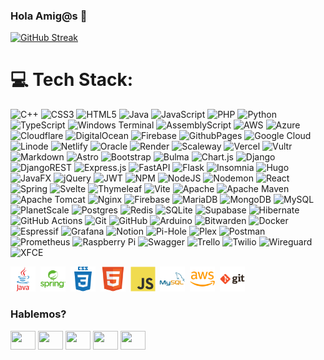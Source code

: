 ### Hola Amig@s 👋

[![GitHub Streak](https://github-readme-streak-stats.herokuapp.com?user=arielhernandezcl&theme=dark)](https://git.io/streak-stats)

# 💻 Tech Stack:
![C++](https://img.shields.io/badge/c++-%2300599C.svg?style=plastic&logo=c%2B%2B&logoColor=white) ![CSS3](https://img.shields.io/badge/css3-%231572B6.svg?style=plastic&logo=css3&logoColor=white) ![HTML5](https://img.shields.io/badge/html5-%23E34F26.svg?style=plastic&logo=html5&logoColor=white) ![Java](https://img.shields.io/badge/java-%23ED8B00.svg?style=plastic&logo=openjdk&logoColor=white) ![JavaScript](https://img.shields.io/badge/javascript-%23323330.svg?style=plastic&logo=javascript&logoColor=%23F7DF1E) ![PHP](https://img.shields.io/badge/php-%23777BB4.svg?style=plastic&logo=php&logoColor=white) ![Python](https://img.shields.io/badge/python-3670A0?style=plastic&logo=python&logoColor=ffdd54) ![TypeScript](https://img.shields.io/badge/typescript-%23007ACC.svg?style=plastic&logo=typescript&logoColor=white) ![Windows Terminal](https://img.shields.io/badge/Windows%20Terminal-%234D4D4D.svg?style=plastic&logo=windows-terminal&logoColor=white) ![AssemblyScript](https://img.shields.io/badge/assembly%20script-%23000000.svg?style=plastic&logo=assemblyscript&logoColor=white) ![AWS](https://img.shields.io/badge/AWS-%23FF9900.svg?style=plastic&logo=amazon-aws&logoColor=white) ![Azure](https://img.shields.io/badge/azure-%230072C6.svg?style=plastic&logo=microsoftazure&logoColor=white) ![Cloudflare](https://img.shields.io/badge/Cloudflare-F38020?style=plastic&logo=Cloudflare&logoColor=white) ![DigitalOcean](https://img.shields.io/badge/DigitalOcean-%230167ff.svg?style=plastic&logo=digitalOcean&logoColor=white) ![Firebase](https://img.shields.io/badge/firebase-%23039BE5.svg?style=plastic&logo=firebase) ![GithubPages](https://img.shields.io/badge/github%20pages-121013?style=plastic&logo=github&logoColor=white) ![Google Cloud](https://img.shields.io/badge/GoogleCloud-%234285F4.svg?style=plastic&logo=google-cloud&logoColor=white) ![Linode](https://img.shields.io/badge/linode-00A95C?style=plastic&logo=linode&logoColor=white) ![Netlify](https://img.shields.io/badge/netlify-%23000000.svg?style=plastic&logo=netlify&logoColor=#00C7B7) ![Oracle](https://img.shields.io/badge/Oracle-F80000?style=plastic&logo=oracle&logoColor=white) ![Render](https://img.shields.io/badge/Render-%46E3B7.svg?style=plastic&logo=render&logoColor=white) ![Scaleway](https://img.shields.io/badge/SCALEWAY-%234f0599.svg?style=plastic&logo=scaleway&logoColor=white) ![Vercel](https://img.shields.io/badge/vercel-%23000000.svg?style=plastic&logo=vercel&logoColor=white) ![Vultr](https://img.shields.io/badge/Vultr-007BFC.svg?style=plastic&logo=vultr) ![Markdown](https://img.shields.io/badge/markdown-%23000000.svg?style=plastic&logo=markdown&logoColor=white) ![Astro](https://img.shields.io/badge/astro-%232C2052.svg?style=plastic&logo=astro&logoColor=white) ![Bootstrap](https://img.shields.io/badge/bootstrap-%238511FA.svg?style=plastic&logo=bootstrap&logoColor=white) ![Bulma](https://img.shields.io/badge/bulma-00D0B1?style=plastic&logo=bulma&logoColor=white) ![Chart.js](https://img.shields.io/badge/chart.js-F5788D.svg?style=plastic&logo=chart.js&logoColor=white) ![Django](https://img.shields.io/badge/django-%23092E20.svg?style=plastic&logo=django&logoColor=white) ![DjangoREST](https://img.shields.io/badge/DJANGO-REST-ff1709?style=plastic&logo=django&logoColor=white&color=ff1709&labelColor=gray) ![Express.js](https://img.shields.io/badge/express.js-%23404d59.svg?style=plastic&logo=express&logoColor=%2361DAFB) ![FastAPI](https://img.shields.io/badge/FastAPI-005571?style=plastic&logo=fastapi) ![Flask](https://img.shields.io/badge/flask-%23000.svg?style=plastic&logo=flask&logoColor=white) ![Insomnia](https://img.shields.io/badge/Insomnia-black?style=plastic&logo=insomnia&logoColor=5849BE) ![Hugo](https://img.shields.io/badge/Hugo-black.svg?style=plastic&logo=Hugo) ![JavaFX](https://img.shields.io/badge/javafx-%23FF0000.svg?style=plastic&logo=javafx&logoColor=white) ![jQuery](https://img.shields.io/badge/jquery-%230769AD.svg?style=plastic&logo=jquery&logoColor=white) ![JWT](https://img.shields.io/badge/JWT-black?style=plastic&logo=JSON%20web%20tokens) ![NPM](https://img.shields.io/badge/NPM-%23CB3837.svg?style=plastic&logo=npm&logoColor=white) ![NodeJS](https://img.shields.io/badge/node.js-6DA55F?style=plastic&logo=node.js&logoColor=white) ![Nodemon](https://img.shields.io/badge/NODEMON-%23323330.svg?style=plastic&logo=nodemon&logoColor=%BBDEAD) ![React](https://img.shields.io/badge/react-%2320232a.svg?style=plastic&logo=react&logoColor=%2361DAFB) ![Spring](https://img.shields.io/badge/spring-%236DB33F.svg?style=plastic&logo=spring&logoColor=white) ![Svelte](https://img.shields.io/badge/svelte-%23f1413d.svg?style=plastic&logo=svelte&logoColor=white) ![Thymeleaf](https://img.shields.io/badge/Thymeleaf-%23005C0F.svg?style=plastic&logo=Thymeleaf&logoColor=white) ![Vite](https://img.shields.io/badge/vite-%23646CFF.svg?style=plastic&logo=vite&logoColor=white) ![Apache](https://img.shields.io/badge/apache-%23D42029.svg?style=plastic&logo=apache&logoColor=white) ![Apache Maven](https://img.shields.io/badge/Apache%20Maven-C71A36?style=plastic&logo=Apache%20Maven&logoColor=white) ![Apache Tomcat](https://img.shields.io/badge/apache%20tomcat-%23F8DC75.svg?style=plastic&logo=apache-tomcat&logoColor=black) ![Nginx](https://img.shields.io/badge/nginx-%23009639.svg?style=plastic&logo=nginx&logoColor=white) ![Firebase](https://img.shields.io/badge/firebase-a08021?style=plastic&logo=firebase&logoColor=ffcd34) ![MariaDB](https://img.shields.io/badge/MariaDB-003545?style=plastic&logo=mariadb&logoColor=white) ![MongoDB](https://img.shields.io/badge/MongoDB-%234ea94b.svg?style=plastic&logo=mongodb&logoColor=white) ![MySQL](https://img.shields.io/badge/mysql-4479A1.svg?style=plastic&logo=mysql&logoColor=white) ![PlanetScale](https://img.shields.io/badge/planetscale-%23000000.svg?style=plastic&logo=planetscale&logoColor=white) ![Postgres](https://img.shields.io/badge/postgres-%23316192.svg?style=plastic&logo=postgresql&logoColor=white) ![Redis](https://img.shields.io/badge/redis-%23DD0031.svg?style=plastic&logo=redis&logoColor=white) ![SQLite](https://img.shields.io/badge/sqlite-%2307405e.svg?style=plastic&logo=sqlite&logoColor=white) ![Supabase](https://img.shields.io/badge/Supabase-3ECF8E?style=plastic&logo=supabase&logoColor=white) ![Hibernate](https://img.shields.io/badge/Hibernate-59666C?style=plastic&logo=Hibernate&logoColor=white) ![GitHub Actions](https://img.shields.io/badge/github%20actions-%232671E5.svg?style=plastic&logo=githubactions&logoColor=white) ![Git](https://img.shields.io/badge/git-%23F05033.svg?style=plastic&logo=git&logoColor=white) ![GitHub](https://img.shields.io/badge/github-%23121011.svg?style=plastic&logo=github&logoColor=white) ![Arduino](https://img.shields.io/badge/-Arduino-00979D?style=plastic&logo=Arduino&logoColor=white) ![Bitwarden](https://img.shields.io/badge/bitwarden-%23175DDC.svg?style=plastic&logo=bitwarden&logoColor=white) ![Docker](https://img.shields.io/badge/docker-%230db7ed.svg?style=plastic&logo=docker&logoColor=white) ![Espressif](https://img.shields.io/badge/espressif-E7352C.svg?style=plastic&logo=espressif&logoColor=white) ![Grafana](https://img.shields.io/badge/grafana-%23F46800.svg?style=plastic&logo=grafana&logoColor=white) ![Notion](https://img.shields.io/badge/Notion-%23000000.svg?style=plastic&logo=notion&logoColor=white) ![Pi-Hole](https://img.shields.io/badge/pihole-%2396060C.svg?style=plastic&logo=pi-hole&logoColor=white) ![Plex](https://img.shields.io/badge/plex-%23E5A00D.svg?style=plastic&logo=plex&logoColor=white) ![Postman](https://img.shields.io/badge/Postman-FF6C37?style=plastic&logo=postman&logoColor=white) ![Prometheus](https://img.shields.io/badge/Prometheus-E6522C?style=plastic&logo=Prometheus&logoColor=white) ![Raspberry Pi](https://img.shields.io/badge/-RaspberryPi-C51A4A?style=plastic&logo=Raspberry-Pi) ![Swagger](https://img.shields.io/badge/-Swagger-%23Clojure?style=plastic&logo=swagger&logoColor=white) ![Trello](https://img.shields.io/badge/Trello-%23026AA7.svg?style=plastic&logo=Trello&logoColor=white) ![Twilio](https://img.shields.io/badge/Twilio-F22F46?style=plastic&logo=Twilio&logoColor=white) ![Wireguard](https://img.shields.io/badge/wireguard-%2388171A.svg?style=plastic&logo=wireguard&logoColor=white) ![XFCE](https://img.shields.io/badge/XFCE-%232284F2.svg?style=plastic&logo=xfce&logoColor=white)


<div>
  <img src="https://github.com/devicons/devicon/blob/master/icons/java/java-original-wordmark.svg" title="Java" alt="Java" width="40" height="40"/>&nbsp;
  <img src="https://github.com/devicons/devicon/blob/master/icons/spring/spring-original-wordmark.svg" title="Spring" alt="Spring" width="40" height="40"/>&nbsp;
  <img src="https://github.com/devicons/devicon/blob/master/icons/css3/css3-plain-wordmark.svg"  title="CSS3" alt="CSS" width="40" height="40"/>&nbsp;
  <img src="https://github.com/devicons/devicon/blob/master/icons/html5/html5-original.svg" title="HTML5" alt="HTML" width="40" height="40"/>&nbsp;
  <img src="https://github.com/devicons/devicon/blob/master/icons/javascript/javascript-original.svg" title="JavaScript" alt="JavaScript" width="40" height="40"/>&nbsp;
  <img src="https://github.com/devicons/devicon/blob/master/icons/mysql/mysql-original-wordmark.svg" title="MySQL"  alt="MySQL" width="40" height="40"/>&nbsp;
  <img src="https://github.com/devicons/devicon/blob/master/icons/amazonwebservices/amazonwebservices-plain-wordmark.svg" title="AWS" alt="AWS" width="40" height="40"/>&nbsp;
  <img src="https://github.com/devicons/devicon/blob/master/icons/git/git-original-wordmark.svg" title="Git" **alt="Git" width="40" height="40"/>
</div>

<h3 align="left">Hablemos?</h3>
<p align="left">
<a href="https://twitter.com/arielhdezcl" target="blank"><img align="center" src="https://www.svgrepo.com/show/489937/twitter.svg" alt="" height="30" width="40" /></a>
<a href="https://www.linkedin.com/in/arielhernandezcl/" target="blank"><img align="center" src="https://www.svgrepo.com/show/452051/linkedin.svg" alt="" height="30" width="40" /></a>
<a href="https://www.instagram.com/arielhernandezcl/" target="blank"><img align="center" src="https://www.svgrepo.com/show/452229/instagram-1.svg" alt="" height="30" width="40" /></a>
<a href="https://www.youtube.com/channel/UCvtm9e0UWIrU5TEyNhBn4UQ" target="blank"><img align="center" src="https://www.svgrepo.com/show/475700/youtube-color.svg" alt="" height="30" width="40" /></a>
  <a href="https://t.me/arielhernandez" target="blank"><img align="center" src="https://www.svgrepo.com/show/452115/telegram.svg" alt="" height="30" width="40" /></a>
</p>

<!--
**arielhernandezcl/arielhernandezcl** is a ✨ _special_ ✨ repository because its `README.md` (this file) appears on your GitHub profile.
[![Anurag's GitHub stats-Dark](https://github-readme-stats.vercel.app/api?username=anuraghazra&show_icons=true&theme=dark#gh-dark-mode-only)](https://github.com/anuraghazra/github-readme-stats#gh-dark-mode-only)
Here are some ideas to get you started:

- 🔭 I’m currently working on ...
- 🌱 I’m currently learning ...
- 👯 I’m looking to collaborate on ...
- 🤔 I’m looking for help with ...
- 💬 Ask me about ...
- 📫 How to reach me: ...
- 😄 Pronouns: ...
- ⚡ Fun fact: ...
--> 
